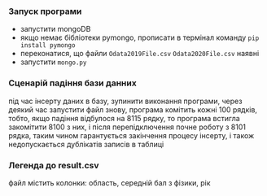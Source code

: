 ### Запуск програми
- запустити mongoDB
- якщо немає бібліотеки pymongo, прописати в термінал команду ```pip install pymongo```
- переконатися, що файли ```Odata2019File.csv``` ```Odata2020File.csv``` наявні
- запустити ```mongo.py```


### Сценарій падіння бази данних
під час інсерту даних в базу, зупинити виконання програми, через деякий час запустити файл знову,
програма комітить кожні 100 рядків,
тобто, якщо падіння відбулося на 8115 рядку, то програма встигла закомітити 8100 з них, і після перепідключення почне роботу з 8101 рядка,
таким чином гарантується закінчення процесу інсерту, і також недопускається дублікатів записів в таблиці


### Легенда до result.csv
файл містить колонки: область, середній бал з фізики, рік

